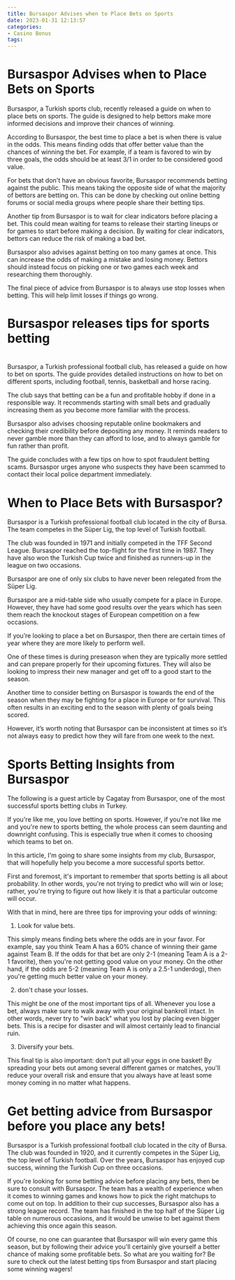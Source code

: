```yaml
---
title: Bursaspor Advises when to Place Bets on Sports
date: 2023-01-31 12:13:57
categories:
- Casino Bonus
tags:
---
```



#  Bursaspor Advises when to Place Bets on Sports

Bursaspor, a Turkish sports club, recently released a guide on when to place bets on sports. The guide is designed to help bettors make more informed decisions and improve their chances of winning.

According to Bursaspor, the best time to place a bet is when there is value in the odds. This means finding odds that offer better value than the chances of winning the bet. For example, if a team is favored to win by three goals, the odds should be at least 3/1 in order to be considered good value.

For bets that don't have an obvious favorite, Bursaspor recommends betting against the public. This means taking the opposite side of what the majority of bettors are betting on. This can be done by checking out online betting forums or social media groups where people share their betting tips.

Another tip from Bursaspor is to wait for clear indicators before placing a bet. This could mean waiting for teams to release their starting lineups or for games to start before making a decision. By waiting for clear indicators, bettors can reduce the risk of making a bad bet.

Bursaspor also advises against betting on too many games at once. This can increase the odds of making a mistake and losing money. Bettors should instead focus on picking one or two games each week and researching them thoroughly.

The final piece of advice from Bursaspor is to always use stop losses when betting. This will help limit losses if things go wrong.

#  Bursaspor releases tips for sports betting

#

Bursaspor, a Turkish professional football club, has released a guide on how to bet on sports. The guide provides detailed instructions on how to bet on different sports, including football, tennis, basketball and horse racing.

The club says that betting can be a fun and profitable hobby if done in a responsible way. It recommends starting with small bets and gradually increasing them as you become more familiar with the process.

Bursaspor also advises choosing reputable online bookmakers and checking their credibility before depositing any money. It reminds readers to never gamble more than they can afford to lose, and to always gamble for fun rather than profit.

The guide concludes with a few tips on how to spot fraudulent betting scams. Bursaspor urges anyone who suspects they have been scammed to contact their local police department immediately.

#  When to Place Bets with Bursaspor?

Bursaspor is a Turkish professional football club located in the city of Bursa. The team competes in the Süper Lig, the top level of Turkish football.

The club was founded in 1971 and initially competed in the TFF Second League. Bursaspor reached the top-flight for the first time in 1987. They have also won the Turkish Cup twice and finished as runners-up in the league on two occasions.

Bursaspor are one of only six clubs to have never been relegated from the Süper Lig. 

Bursaspor are a mid-table side who usually compete for a place in Europe. However, they have had some good results over the years which has seen them reach the knockout stages of European competition on a few occasions.

If you’re looking to place a bet on Bursaspor, then there are certain times of year where they are more likely to perform well. 

One of these times is during preseason when they are typically more settled and can prepare properly for their upcoming fixtures. They will also be looking to impress their new manager and get off to a good start to the season. 

Another time to consider betting on Bursaspor is towards the end of the season when they may be fighting for a place in Europe or for survival. This often results in an exciting end to the season with plenty of goals being scored. 

However, it’s worth noting that Bursaspor can be inconsistent at times so it’s not always easy to predict how they will fare from one week to the next.

#  Sports Betting Insights from Bursaspor

The following is a guest article by Cagatay from Bursaspor, one of the most successful sports betting clubs in Turkey.

If you're like me, you love betting on sports. However, if you're not like me and you're new to sports betting, the whole process can seem daunting and downright confusing. This is especially true when it comes to choosing which teams to bet on.

In this article, I'm going to share some insights from my club, Bursaspor, that will hopefully help you become a more successful sports bettor.

First and foremost, it's important to remember that sports betting is all about probability. In other words, you're not trying to predict who will win or lose; rather, you're trying to figure out how likely it is that a particular outcome will occur.

With that in mind, here are three tips for improving your odds of winning:

1) Look for value bets.

This simply means finding bets where the odds are in your favor. For example, say you think Team A has a 60% chance of winning their game against Team B. If the odds for that bet are only 2-1 (meaning Team A is a 2-1 favorite), then you're not getting good value on your money. On the other hand, if the odds are 5-2 (meaning Team A is only a 2.5-1 underdog), then you're getting much better value on your money.

2) don't chase your losses.

This might be one of the most important tips of all. Whenever you lose a bet, always make sure to walk away with your original bankroll intact. In other words, never try to "win back" what you lost by placing even bigger bets. This is a recipe for disaster and will almost certainly lead to financial ruin.

3) Diversify your bets.

This final tip is also important: don't put all your eggs in one basket! By spreading your bets out among several different games or matches, you'll reduce your overall risk and ensure that you always have at least some money coming in no matter what happens.

#  Get betting advice from Bursaspor before you place any bets!

Bursaspor is a Turkish professional football club located in the city of Bursa. The club was founded in 1920, and it currently competes in the Süper Lig, the top level of Turkish football. Over the years, Bursaspor has enjoyed cup success, winning the Turkish Cup on three occasions.

If you're looking for some betting advice before placing any bets, then be sure to consult with Bursaspor. The team has a wealth of experience when it comes to winning games and knows how to pick the right matchups to come out on top. In addition to their cup successes, Bursaspor also has a strong league record. The team has finished in the top half of the Süper Lig table on numerous occasions, and it would be unwise to bet against them achieving this once again this season.

Of course, no one can guarantee that Bursaspor will win every game this season, but by following their advice you'll certainly give yourself a better chance of making some profitable bets. So what are you waiting for? Be sure to check out the latest betting tips from Bursaspor and start placing some winning wagers!